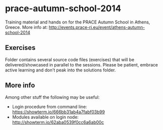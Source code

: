 # prace-autumn-school-2014

Training material and hands on for the PRACE Autumn School in Athens, Greece. More info at: http://events.prace-ri.eu/event/athens-autumn-school-2014

## Exercises

Folder contains several source code files (exercises) that will be delivered/showcased 
in parallel to the sessions. Please be patient, embrace active learning and don't peak
into the solutions folder. 

## More info

Among other stuff the following may be useful:

- Login procedure from command line: https://showterm.io/666bb31ab4a7fabf03b99
- Modules available on login node: http://showterm.io/62aba0539f0cc6a6ab00c

